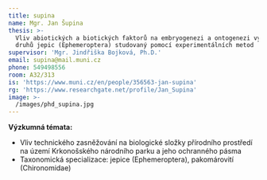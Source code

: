 ```yaml
---
title: supina
name: Mgr. Jan Šupina
thesis: >-
  Vliv abiotických a biotických faktorů na embryogenezi a ontogenezi vybraných
  druhů jepic (Ephemeroptera) studovaný pomocí experimentálních metod
supervisor: 'Mgr. Jindřiška Bojková, Ph.D.'
email: supina@mail.muni.cz
phone: 549498556
room: A32/313
is: 'https://www.muni.cz/en/people/356563-jan-supina'
rg: 'https://www.researchgate.net/profile/Jan_Supina'
image: >-
  /images/phd_supina.jpg
---
```

**Výzkumná témata:**

* Vliv technického zasněžování na biologické složky přírodního prostředí na
  území Krkonošského národního parku a jeho ochranného pásma
* Taxonomická specializace: jepice (Ephemeroptera), pakomárovití (Chironomidae)
